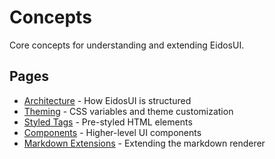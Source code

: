 # Concepts

Core concepts for understanding and extending EidosUI.

## Pages

- [Architecture](architecture) - How EidosUI is structured
- [Theming](theming) - CSS variables and theme customization
- [Styled Tags](styled-tags) - Pre-styled HTML elements
- [Components](components) - Higher-level UI components
- [Markdown Extensions](markdown-extensions) - Extending the markdown renderer